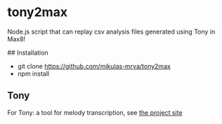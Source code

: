 # tony2max
Node.js script that can replay csv analysis files generated using Tony in Max8!

## Installation
* git clone https://github.com/mikulas-mrva/tony2max
* npm install

## Tony
For Tony: a tool for melody transcription, see [the project site](https://code.soundsoftware.ac.uk/projects/tony)
